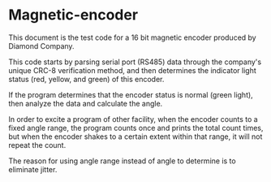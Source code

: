 # Magnetic-encoder
This document is the test code for a 16 bit magnetic encoder produced by Diamond Company. 

This code starts by parsing serial port (RS485) data through the company's unique CRC-8 verification method, and then determines the indicator light status (red, yellow, and green) of this encoder. 

If the program determines that the encoder status is normal (green light), then analyze the data and calculate the angle. 

In order to excite a program of other facility, when the encoder counts to a fixed angle range, the program counts once and prints the total count times, but when the encoder shakes to a certain extent within that range, it will not repeat the count. 

The reason for using angle range instead of angle to determine is to eliminate jitter.
